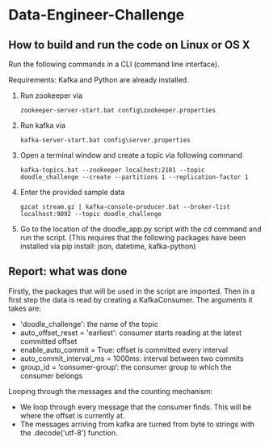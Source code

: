 # Data-Engineer-Challenge

## How to build and run the code on Linux or OS X
Run the following commands in a CLI (command line interface).

Requirements: Kafka and Python are already installed.

1. Run zookeeper via

    `zookeeper-server-start.bat config\zookeeper.properties`
    
2. Run kafka via

    `kafka-server-start.bat config\server.properties`
    
3. Open a terminal window and create a topic via following command

    `kafka-topics.bat --zookeeper localhost:2181 --topic doodle_challenge --create --partitions 1 --replication-factor 1`
    
4. Enter the provided sample data 

    `gzcat stream.gz | kafka-console-producer.bat --broker-list localhost:9092 --topic doodle_challenge`
    
5. Go to the location of the doodle_app.py script with the cd command and run the script. (This requires that the following packages have been installed via pip install: json, datetime, kafka-python)
    

## Report: what was done
Firstly, the packages that will be used in the script are imported. Then in a first step the data is read by creating a KafkaConsumer. The arguments it takes are:
- 'doodle_challenge': the name of the topic
- auto_offset_reset = 'earliest': consumer starts reading at the latest committed offset
- enable_auto_commit = True: offset is committed every interval
- auto_commit_interval_ms = 1000ms: interval between two commits
- group_id = ’consumer-group’: the consumer group to which the consumer belongs

Looping through the messages and the counting mechanism:
- We loop through every message that the consumer finds. This will be where the offset is currently at.
- The messages arriving from kafka are turned from byte to strings with the .decode('utf-8') function.


